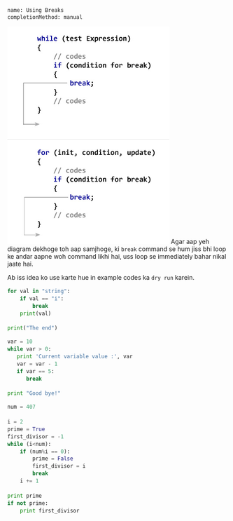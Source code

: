 ```ngMeta
name: Using Breaks
completionMethod: manual
```

![How Break Statements Work!](assets/how-break-statement-works.jpg)
Agar aap yeh diagram dekhoge toh aap samjhoge, ki `break` command se hum jiss bhi loop ke andar aapne woh command likhi hai, uss loop se immediately bahar nikal jaate hai.

Ab iss idea ko use karte hue in example codes ka `dry run` karein.

```python
for val in "string":
    if val == "i":
        break
    print(val)

print("The end")
```

```python
var = 10
while var > 0:              
   print 'Current variable value :', var
   var = var - 1
   if var == 5:
      break

print "Good bye!"
```

```python
num = 407

i = 2
prime = True
first_divisor = -1
while (i<num):
    if (num%i == 0):
        prime = False
        first_divisor = i
        break
    i += 1

print prime
if not prime:
    print first_divisor
```